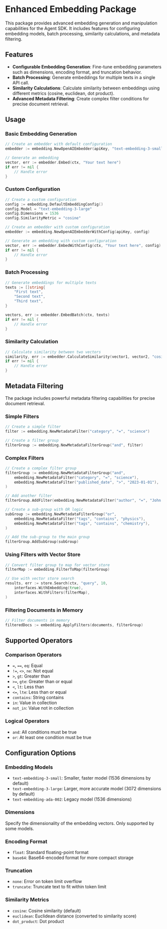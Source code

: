 # Enhanced Embedding Package

This package provides advanced embedding generation and manipulation capabilities for the Agent SDK. It includes features for configuring embedding models, batch processing, similarity calculations, and metadata filtering.

## Features

- **Configurable Embedding Generation**: Fine-tune embedding parameters such as dimensions, encoding format, and truncation behavior.
- **Batch Processing**: Generate embeddings for multiple texts in a single API call.
- **Similarity Calculations**: Calculate similarity between embeddings using different metrics (cosine, euclidean, dot product).
- **Advanced Metadata Filtering**: Create complex filter conditions for precise document retrieval.

## Usage

### Basic Embedding Generation

```go
// Create an embedder with default configuration
embedder := embedding.NewOpenAIEmbedder(apiKey, "text-embedding-3-small")

// Generate an embedding
vector, err := embedder.Embed(ctx, "Your text here")
if err != nil {
    // Handle error
}
```

### Custom Configuration

```go
// Create a custom configuration
config := embedding.DefaultEmbeddingConfig()
config.Model = "text-embedding-3-large"
config.Dimensions = 1536
config.SimilarityMetric = "cosine"

// Create an embedder with custom configuration
embedder := embedding.NewOpenAIEmbedderWithConfig(apiKey, config)

// Generate an embedding with custom configuration
vector, err := embedder.EmbedWithConfig(ctx, "Your text here", config)
if err != nil {
    // Handle error
}
```

### Batch Processing

```go
// Generate embeddings for multiple texts
texts := []string{
    "First text",
    "Second text",
    "Third text",
}

vectors, err := embedder.EmbedBatch(ctx, texts)
if err != nil {
    // Handle error
}
```

### Similarity Calculation

```go
// Calculate similarity between two vectors
similarity, err := embedder.CalculateSimilarity(vector1, vector2, "cosine")
if err != nil {
    // Handle error
}
```

## Metadata Filtering

The package includes powerful metadata filtering capabilities for precise document retrieval.

### Simple Filters

```go
// Create a simple filter
filter := embedding.NewMetadataFilter("category", "=", "science")

// Create a filter group
filterGroup := embedding.NewMetadataFilterGroup("and", filter)
```

### Complex Filters

```go
// Create a complex filter group
filterGroup := embedding.NewMetadataFilterGroup("and",
    embedding.NewMetadataFilter("category", "=", "science"),
    embedding.NewMetadataFilter("published_date", ">", "2023-01-01"),
)

// Add another filter
filterGroup.AddFilter(embedding.NewMetadataFilter("author", "=", "John Doe"))

// Create a sub-group with OR logic
subGroup := embedding.NewMetadataFilterGroup("or",
    embedding.NewMetadataFilter("tags", "contains", "physics"),
    embedding.NewMetadataFilter("tags", "contains", "chemistry"),
)

// Add the sub-group to the main group
filterGroup.AddSubGroup(subGroup)
```

### Using Filters with Vector Store

```go
// Convert filter group to map for vector store
filterMap := embedding.FilterToMap(filterGroup)

// Use with vector store search
results, err := store.Search(ctx, "query", 10, 
    interfaces.WithEmbedding(true),
    interfaces.WithFilters(filterMap),
)
```

### Filtering Documents in Memory

```go
// Filter documents in memory
filteredDocs := embedding.ApplyFilters(documents, filterGroup)
```

## Supported Operators

### Comparison Operators

- `=`, `==`, `eq`: Equal
- `!=`, `<>`, `ne`: Not equal
- `>`, `gt`: Greater than
- `>=`, `gte`: Greater than or equal
- `<`, `lt`: Less than
- `<=`, `lte`: Less than or equal
- `contains`: String contains
- `in`: Value in collection
- `not_in`: Value not in collection

### Logical Operators

- `and`: All conditions must be true
- `or`: At least one condition must be true

## Configuration Options

### Embedding Models

- `text-embedding-3-small`: Smaller, faster model (1536 dimensions by default)
- `text-embedding-3-large`: Larger, more accurate model (3072 dimensions by default)
- `text-embedding-ada-002`: Legacy model (1536 dimensions)

### Dimensions

Specify the dimensionality of the embedding vectors. Only supported by some models.

### Encoding Format

- `float`: Standard floating-point format
- `base64`: Base64-encoded format for more compact storage

### Truncation

- `none`: Error on token limit overflow
- `truncate`: Truncate text to fit within token limit

### Similarity Metrics

- `cosine`: Cosine similarity (default)
- `euclidean`: Euclidean distance (converted to similarity score)
- `dot_product`: Dot product 